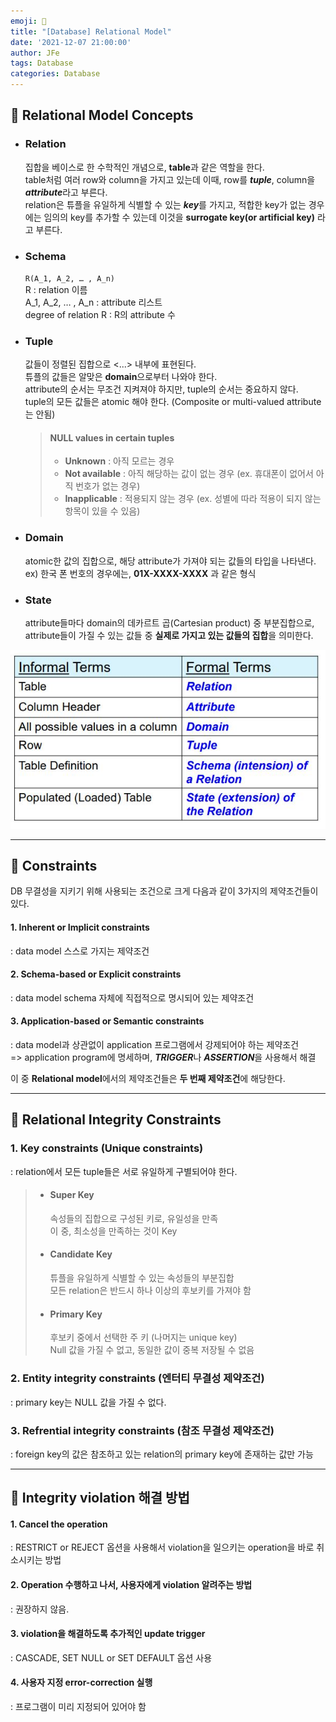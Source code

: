 ```yaml
---
emoji: 🔗
title: "[Database] Relational Model"
date: '2021-12-07 21:00:00'
author: JFe
tags: Database
categories: Database
---
```


## 🔗 Relational Model Concepts

* ### Relation  
  집합을 베이스로 한 수학적인 개념으로, **table**과 같은 역할을 한다.  
  table처럼 여러 row와 column을 가지고 있는데 이때, row를 ***tuple***, column을 ***attribute***라고 부른다.  
  relation은 튜플을 유일하게 식별할 수 있는 ***key***를 가지고, 적합한 key가 없는 경우에는 임의의 key를 추가할 수 있는데 이것을 **surrogate key(or artificial key)** 라고 부른다.  
  
* ### Schema  
  `R(A_1, A_2, … , A_n)`  
  R : relation 이름  
  A_1, A_2, … , A_n : attribute 리스트  
  degree of relation R : R의 attribute 수  
  
* ### Tuple  
  값들이 정렬된 집합으로 <...> 내부에 표현된다.  
  튜플의 값들은 알맞은 **domain**으로부터 나와야 한다.  
  attribute의 순서는 무조건 지켜져야 하지만, tuple의 순서는 중요하지 않다.  
  tuple의 모든 값들은 atomic 해야 한다. (Composite or multi-valued attribute는 안됨)  
  > #### NULL values in certain tuples  
  > - **Unknown** : 아직 모르는 경우  
  > - **Not available** : 아직 해당하는 값이 없는 경우 (ex. 휴대폰이 없어서 아직 번호가 없는 경우)  
  > - **Inapplicable** : 적용되지 않는 경우 (ex. 성별에 따라 적용이 되지 않는 항목이 있을 수 있음)  
  
* ### Domain  
  atomic한 값의 집합으로, 해당 attribute가 가져야 되는 값들의 타입을 나타낸다.  
  ex) 한국 폰 번호의 경우에는, **01X-XXXX-XXXX** 과 같은 형식  
  
* ### State  
  attribute들마다 domain의 데카르트 곱(Cartesian product) 중 부분집합으로,  
  attribute들이 가질 수 있는 값들 중 **실제로 가지고 있는 값들의 집합**을 의미한다.  

![relation-term.jpg](relation-term.jpg)

---

## 🚨 Constraints

DB 무결성을 지키기 위해 사용되는 조건으로 크게 다음과 같이 3가지의 제약조건들이 있다.  
#### 1. Inherent or Implicit constraints  
: data model 스스로 가지는 제약조건  
#### 2. Schema-based or Explicit constraints  
: data model schema 자체에 직접적으로 명시되어 있는 제약조건  
#### 3. Application-based or Semantic constraints  
: data model과 상관없이 application 프로그램에서 강제되어야 하는 제약조건  
=> application program에 명세하며, ***TRIGGER***나 ***ASSERTION***을 사용해서 해결

이 중 **Relational model**에서의 제약조건들은 **두 번째 제약조건**에 해당한다.  

---

## 🚨 Relational Integrity Constraints

### 1. Key constraints (Unique constraints)  
: relation에서 모든 tuple들은 서로 유일하게 구별되어야 한다.  
> * #### Super Key  
>   속성들의 집합으로 구성된 키로, 유일성을 만족  
>   이 중, 최소성을 만족하는 것이 Key  
> * #### Candidate Key  
>   튜플을 유일하게 식별할 수 있는 속성들의 부분집합  
>   모든 relation은 반드시 하나 이상의 후보키를 가져야 함  
> * #### Primary Key  
>   후보키 중에서 선택한 주 키 (나머지는 unique key)  
>   Null 값을 가질 수 없고, 동일한 값이 중복 저장될 수 없음  

### 2. Entity integrity constraints (엔터티 무결성 제약조건)  
: primary key는 NULL 값을 가질 수 없다.  

### 3. Refrential integrity constraints (참조 무결성 제약조건)  
: foreign key의 값은 참조하고 있는 relation의 primary key에 존재하는 값만 가능  

---

## 🧵 Integrity violation 해결 방법  

#### 1. Cancel the operation  
: RESTRICT or REJECT 옵션을 사용해서 violation을 일으키는 operation을 바로 취소시키는 방법  
#### 2. Operation 수행하고 나서, 사용자에게 violation 알려주는 방법  
: 권장하지 않음.  
#### 3. violation을 해결하도록 추가적인 update trigger  
: CASCADE, SET NULL or SET DEFAULT 옵션 사용  
#### 4. 사용자 지정 error-correction 실행  
: 프로그램이 미리 지정되어 있어야 함  

```toc
```